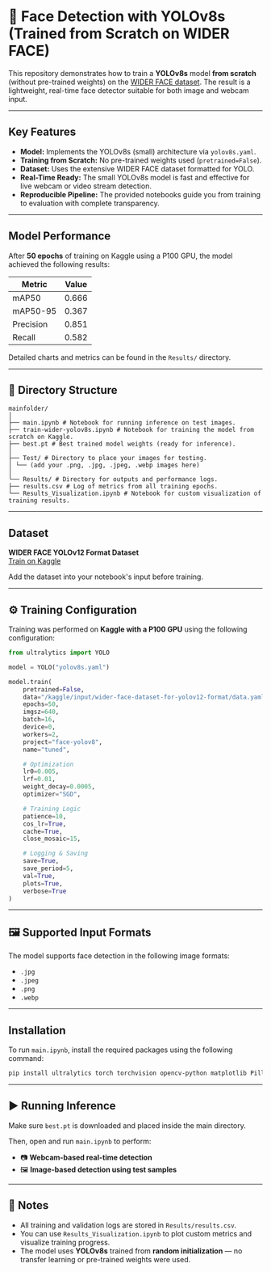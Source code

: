 # 🧠 Face Detection with YOLOv8s (Trained from Scratch on WIDER FACE)

This repository demonstrates how to train a **YOLOv8s** model **from scratch** (without pre-trained weights) on the [WIDER FACE dataset](https://www.kaggle.com/datasets/canomercik/wider-face-dataset-for-yolov12-format). The result is a lightweight, real-time face detector suitable for both image and webcam input.

---

## Key Features

- **Model:** Implements the YOLOv8s (small) architecture via `yolov8s.yaml`.
- **Training from Scratch:** No pre-trained weights used (`pretrained=False`).
- **Dataset:** Uses the extensive WIDER FACE dataset formatted for YOLO.
- **Real-Time Ready:** The small YOLOv8s model is fast and effective for live webcam or video stream detection.
- **Reproducible Pipeline:** The provided notebooks guide you from training to evaluation with complete transparency.

---

##  Model Performance

After **50 epochs** of training on Kaggle using a P100 GPU, the model achieved the following results:

| Metric      | Value |
|-------------|--------|
| mAP50       | 0.666  |
| mAP50-95    | 0.367  |
| Precision   | 0.851  |
| Recall      | 0.582  |

Detailed charts and metrics can be found in the `Results/` directory.

---

## 📁 Directory Structure

```
mainfolder/
│
├── main.ipynb # Notebook for running inference on test images.
├── train-wider-yolov8s.ipynb # Notebook for training the model from scratch on Kaggle.
├── best.pt # Best trained model weights (ready for inference).
│
├── Test/ # Directory to place your images for testing.
│ └── (add your .png, .jpg, .jpeg, .webp images here)
│
└── Results/ # Directory for outputs and performance logs.
├── results.csv # Log of metrics from all training epochs.
└── Results_Visualization.ipynb # Notebook for custom visualization of training results.
```


---

##  Dataset

**WIDER FACE YOLOv12 Format Dataset**  
[Train on Kaggle](https://www.kaggle.com/datasets/canomercik/wider-face-dataset-for-yolov12-format)

Add the dataset into your notebook's input before training.

---

## ⚙️ Training Configuration

Training was performed on **Kaggle with a P100 GPU** using the following configuration:

```python
from ultralytics import YOLO

model = YOLO("yolov8s.yaml")

model.train(
    pretrained=False,
    data="/kaggle/input/wider-face-dataset-for-yolov12-format/data.yaml",
    epochs=50,
    imgsz=640,
    batch=16,
    device=0,
    workers=2,
    project="face-yolov8",
    name="tuned",

    # Optimization
    lr0=0.005,
    lrf=0.01,
    weight_decay=0.0005,
    optimizer="SGD",

    # Training Logic
    patience=10,
    cos_lr=True,
    cache=True,
    close_mosaic=15,

    # Logging & Saving
    save=True,
    save_period=5,
    val=True,
    plots=True,
    verbose=True
)
```

---

## 🖼️ Supported Input Formats

The model supports face detection in the following image formats:

- `.jpg`
- `.jpeg`
- `.png`
- `.webp`

---

##  Installation

To run `main.ipynb`, install the required packages using the following command:

```bash
pip install ultralytics torch torchvision opencv-python matplotlib Pillow ipywidgets
```
---
## ▶️ Running Inference

Make sure `best.pt` is downloaded and placed inside the main directory.

Then, open and run `main.ipynb` to perform:

- 📷 **Webcam-based real-time detection**
- 🖼️ **Image-based detection using test samples**
---

## 📌 Notes

- All training and validation logs are stored in `Results/results.csv`.
- You can use `Results_Visualization.ipynb` to plot custom metrics and visualize training progress.
- The model uses **YOLOv8s** trained from **random initialization** — no transfer learning or pre-trained weights were used.
